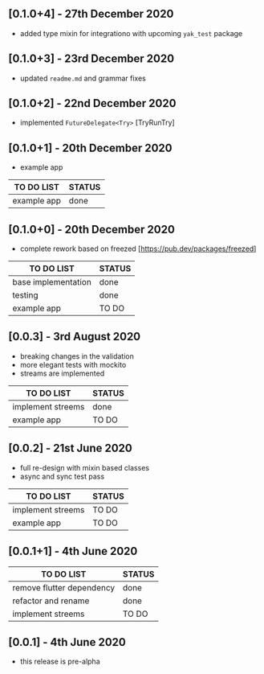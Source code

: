 ## [0.1.0+4] - 27th December 2020
* added type mixin for integrationo with upcoming `yak_test` package

## [0.1.0+3] - 23rd December 2020
* updated `readme.md` and grammar fixes

## [0.1.0+2] - 22nd December 2020
* implemented `FutureDelegate<Try>` [TryRunTry]

## [0.1.0+1] - 20th December 2020
* example app

| TO DO LIST | STATUS |
|--------|-----|
| example app | done  |

## [0.1.0+0] - 20th December 2020
* complete rework based on freezed [https://pub.dev/packages/freezed]

| TO DO LIST | STATUS |
|--------|-----|
| base implementation  | done |
| testing | done |
| example app | TO DO  |

## [0.0.3] - 3rd August 2020
* breaking changes in the validation
* more elegant tests with mockito
* streams are implemented

| TO DO LIST | STATUS |
|--------|-----|
| implement streems | done |
| example app | TO DO  |

## [0.0.2] - 21st June 2020
* full re-design with mixin based classes
* async and sync test pass

| TO DO LIST | STATUS |
|--------|-----|
| implement streems | TO DO |
| example app | TO DO  |

## [0.0.1+1] - 4th June 2020

| TO DO LIST | STATUS |
|--------|-----|
| remove flutter dependency | done  |
| refactor and rename | done  |
| implement streems | TO DO |


## [0.0.1] - 4th June 2020

* this release is pre-alpha